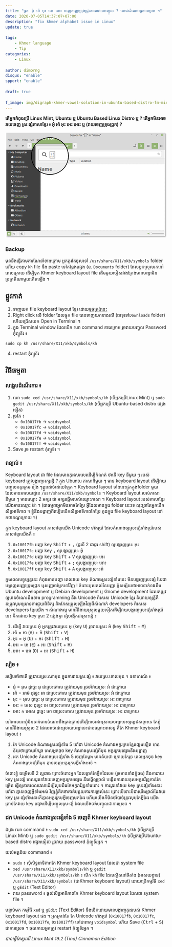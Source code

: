 ```yaml
---
title: "ស្រៈ អុំ​ អាំ​ អុះ​ អេះ​ អោះ ចេញ​សញ្ញា​ទ្រុង​ជ្រូក​ពេល​វាយ​បញ្ចូល ? នេះ​ជា​ដំណោះ​ស្រាយ​មួយ ។"
date: 2020-07-05T14:37:07+07:00
description: "fix khmer alphabet issue in Linux"
update: true

tags:
    - Khmer language
    - Tip
categories: 
    - Linux

author: dimorng
disqus: "enable"
spport: "enable"

draft: true

f_image: img/digraph-khmer-vowel-solution-in-ubuntu-based-distro-fm-min.png
---
```


**តើ​អ្នក​កំពុង​ប្រើ​ Linux Mint, Ubuntu ឬ Ubuntu Based Linux Distro ឬ ? តើ​អ្នក​មិន​អាច​វាយ​ចេញ ស្រៈ​ផ្សំ​ភាសាខ្មែរ ៖ អុំ​ អាំ​ អុះ​ អេះ​ អោះ ឬ (វាយ​ចេញ​ទ្រុង​ជ្រូក) ?**

![khmer-digraph-output](/img/digraph-khmer-vowel-solution-in-ubuntu-based-distro-1-min.png)

### Backup 

មុន​នឹង​ធ្វើ​តាម​ការ​ណែនាំ​ខាង​ក្រោម អ្នក​គួរ​តែ​ចូល​ទៅ `/usr/share/X11/xkb/symbols` folder ហើយ copy `kh` file នឹង paste នៅ​កន្លែង​ផ្សេង​ (ឧ. `Documents` folder) ដែល​អ្នក​ស្រួល​រក​នៅ​ពេល​ក្រោយ ដើម្បី​ទុក​ Khmer keyboard layout file ដើម​មួយ​ ចៀស​វាង​ក្រែង​មាន​បញ្ហា​មិន​ប្រក្រតី​ណា​មួយ​កើត​ឡើង ។

## ផ្លូវកាត់

1. ទាញ​យក​ file keyboard layout ខ្មែរ​ ដោយ​[ចុច​ត្រង់​នេះ](https://drive.google.com/file/d/1dyBzGeySjrcTA4S_Tv6ypU_cSf99U0RC/view?usp=drivesdk) 
2. Right click លើ​ folder ដែល​ផ្ទុក​ file បាន​ទាញ​យក​ខាង​លើ (ជាទូទៅ​ `Downloads` folder) ហើយ​ជ្រើស​យក​ Open in Terminal ។
3. ក្នុង​ Terminal window ដែល​បើក run command ខាងក្រោម​ រួច​វាយ​បញ្ចូល​ Password​ កុំព្យូទ័រ​ ៖
```
sudo cp kh /usr/share/X11/xkb/symbols/kh
```
4. restart កុំព្យូទ័រ

## វិធី​ធម្មតា

### សង្ខេប​ដំណើរការ ៖

1. run `sudo xed /usr/share/X11/xkb/symbols/kh` (បើ​អ្នក​ប្រើ​ Linux Mint) ឬ `sudo gedit /usr/share/X11/xkb/symbols/kh` (បើ​អ្នក​ប្រើ​ Ubuntu-based distro ផ្សេង​ទៀត)
2. រួច​កែ ៖ 
    - `0x10017fb` → `voidsymbol`
    - `0x10017fc` → `voidsymbol`
    - `0x10017fd` → `voidsymbol`
    - `0x10017fe` → `voidsymbol`
    - `0x10017ff` → `voidsymbol`
3. Save រួច​ restart កុំព្យូទ័រ​ ។

### ពន្យល់ ៖

Keyboard layout ជា​ file ដែល​មាន​កូដ​សរសេរ​ដើម្បី​កំណត់​ ថា​តើ​ key នីមួយ ៗ របស់​ keyboard ត្រូវ​បង្ហាញ​អក្សរ​អ្វី ? ក្នុង Ubuntu ភាសា​នីមួយ ៗ មាន​ keyboard layout ដើម្បី​វាយ​បញ្ចូល​អក្ខរក្រម រៀង ៗ​ខ្លួន​ដាច់​ដោយ​ឡែក ។ Keyboard layout ទាំង​នេះ​ផ្ទុក​ក្នុង​ folder មួយ​ ដែល​មាន​អាសយដ្ឋាន  `/usr/share/X11/xkb/symbols` ។ Keyboard layout របស់​ភាសា​នីមួយ ៗ មាន​ឈ្មោះ​ 2 អក្សរ​ ជា​ អក្សរ​ផ្តើម​របស់​ឈ្មោះ​ភាសា ។ Keyboard layout របស់​ភាសាខ្មែរ​យើង​មាន​ឈ្មោះ `kh` ។ (ជា​ធម្មតា​ អ្នក​មិន​អាច​កែ​ប្រែ អ្វី​ដែល​មាន​ក្នុង​ folder នេះ​ទេ លុះត្រាតែ​អ្នក​បើក​សិទ្ធ​អាទិភាព ។ ខ្ញុំ​នឹង​បង្ហាញ​ពី​របៀប​បើក​សិទ្ធ​អាទិភាព​កែប្រែ កូដ​ក្នុង​ file keyboard layout នៅ​កថាខណ្ឌ​ក្រោយ ។)

ក្នុង keyboard layout ភាសាខ្មែរ​យើង​ Unicode ទាំង​ប្រាំ ដែល​តំណាង​ឲ្យ​ស្រះ​ផ្សំ​ទាំង​ប្រាំ​របស់​ភាសាខ្មែរ​យើង​គឺ ៖
1. `0x10017fb` បញ្ជា key <kbd>Shift</kbd> + <kbd>,</kbd> (ជួរ​ទី 2 ជា​ជួរ shift) ឲ្យ​បង្ហាញ​ស្រៈ អុះ
2. `0x10017fc` បញ្ជា key <kbd>,</kbd> ឲ្យ​បង្ហាញ​ស្រៈ អុំ
3. `0x10017fd` បញ្ជា key <kbd>Shift</kbd> + <kbd>V</kbd> ឲ្យ​បង្ហាញ​ស្រៈ អេះ
4. `0x10017fe` បញ្ជា key <kbd>Shift</kbd> + <kbd>;</kbd> ឲ្យ​បង្ហាញ​ស្រៈ អោះ
5. `0x10017ff` បញ្ជា key <kbd>Shift</kbd> + <kbd>A</kbd> ឲ្យ​បង្ហាញ​ស្រៈ អាំ

ក្នុង​ពេល​បច្ចុប្បន្ន​នេះ​ កំពុង​មាន​បញ្ហា​ ពេល​វាយ​ key តំណាង​ស្រះ​ផ្សំ​ទាំង​នេះ មិន​បង្ហាញ​ស្រះ​ផ្សំ បែរ​ជា​បង្ហាញ​សញ្ញា​ទ្រុង​ជ្រូក ឬ​សញ្ញា​ចម្លែក​ទៅ​វិញ ! ចំពោះ​ឫសគល់​នៃ​បញ្ញា ខ្ញុំ​សង្ស័យ​ថា​អាច​ទាក់​ទង​នឹង​ Ubuntu development ឬ​ Debian development ឬ​ Gnome development ដែល​តម្រូវ​ឲ្យ​មាន​ចំណេះ​ដឹង​ខាង​ programming នឹង​ Unicode ពិសេស​ Unicode ខ្មែរ និយាយ​ឲ្យ​ខ្លី​គឺ​តម្រូវ​សូម​ឲ្យ​មាន​ការ​ជួយ​ពិនិត្យ​ និង​កែ​សម្រួល​ឡើង​វិញ​ពី​សំណាក់​ developers ពិសេស​ developers ខ្មែរ​យើង ។ សំណាង​ល្អ មាន​វិធី​ងាយ​ស្រួល​មួយ​ទៀត​ដើម្បី​វាយ​បង្ហាញ​ស្រះ​ផ្សំ​ទាំង​ប្រាំ​នេះ គឺ​ការ​វាយ​ key ស្រះ​ 2 ផ្សេង​គ្នា ផ្សំ​បង្កើត​ជា​ស្រះ​ផ្សំ ៖
1. ដើម្បី វាយ​ស្រះ​ អុំ អ្នក​ត្រូវ​វាយ​ស្រះ អុ (key <kbd>U</kbd>) រួច​វាយ​ស្រះ អំ (key <kbd>Shift</kbd> + <kbd>M</kbd>)
2.  អាំ  = អា (<kbd>A</kbd>) + អំ (<kbd>Shift</kbd> + <kbd>V</kbd>)
3.  អុះ  = អុ (<kbd>U</kbd>) + អះ (<kbd>Shift</kbd> + <kbd>H</kbd>)
4. អេះ = អេ (<kbd>E</kbd>) + អះ (<kbd>Shift</kbd> + <kbd>H</kbd>)
5. អោះ	= អោ (<kbd>O</kbd>) + អះ (<kbd>Shift</kbd> + <kbd>H</kbd>)

### ល្បិច ៖ 

របៀប​ចាំ​ថា​តើ​ ត្រូវ​វាយ​ស្រៈ​ណា​មុន ក្នុង​ការ​វាយ​ស្រៈ​ផ្សំ ៖ វាយ​ស្រៈ​គោល​មុន ។ ឧទាហរណ៍ ៖ 
- អុំ =  អុម ដូច្នេះ អុ ជា​ស្រះ​គោល​ ត្រូវ​វាយ​មុន​ រួច​ចាំ​វាយ​ស្រៈ អំ ជា​ក្រោយ
- អាំ =  អាម់ ដូច្នេះ អា ជា​ស្រះ​គោល​ ត្រូវ​វាយ​មុន​ រួច​ចាំ​វាយ​ស្រៈ អំ ជា​ក្រោយ
- អុះ =  អុស ដូច្នេះ អុ ជា​ស្រះ​គោល​ ត្រូវ​វាយ​មុន​ រួច​ចាំ​វាយ​ស្រៈ អះ​ ជា​ក្រោយ
- អេះ =  អេស ដូច្នេះ អេ ជា​ស្រះ​គោល​ ត្រូវ​វាយ​មុន​ រួច​ចាំ​វាយ​ស្រៈ អះ ជា​ក្រោយ
- អោះ ≈  អោស ដូច្នេះ អោ ជា​ស្រះ​គោល​ ត្រូវ​វាយ​មុន​ រួច​ចាំ​វាយ​ស្រៈ អះ ជា​ក្រោយ

នៅ​ពេល​នេះ​ខ្ញុំ​មិន​ទាន់​មាន​ចំណេះដឹង​គ្រប់​គ្រាន់​ដើម្បី​អាច​ដោះស្រាយ​បញ្ហា​នេះ​ឲ្យ​ល្អ​ឥតខ្ចោះ​ទេ តែ​ខ្ញុំ​មាន​វិធី​ងាយស្រួល​ 2 ដែល​អាច​ដោះស្រាយ​បញ្ហា​នេះ​ជា​បណ្ដោះអាសន្ន គឺ​កែ​ Khmer keyboard layout ៖
1. កែ​ Unicode តំណាង​ស្រះ​ផ្សំ​ទាំង​ 5 ទៅ​ជា​ Unicode តំណាង​អក្ខរក្រម​ខ្មែរ​ផ្សេង​ទៀត មាន​ន័យ​ថា​ក្រោយ​កែ​រួច​ ពេល​អ្នក​ចុច key តំណាង​ស្រះ​ផ្សំ​ពី​មុន អក្ខរក្រម​ផ្សេង​នឹង​បង្ហាញ
2. ដក​ Unicode តំណាង​ស្រះ​ផ្សំ​ទាំង​ 5 ចេញ​តែ​ម្ដង​ មាន​ន័យ​ថា ក្រោយ​កែ​រួច​ ពេល​អ្នក​ចុច key តំណាង​ស្រះ​ផ្សំ​ពី​មុន គ្មាន​ចេញ​អក្ខរក្រម​អ្វី​ទាំងអស់ ។

ចំពោះ​ខ្ញុំ​ ជម្រើស​ទី​ 2 ល្អ​ជាង​ ព្រោះ​ចំពោះ​អ្នក​ ដែល​ធ្លាក់​តែ​ថ្នឹក​ដៃ​សម​ (រួច​មាន​ទាំង​ខ្ញុំ​ផង) នឹង​ការ​វាយ​ key ស្រះ​ផ្សំ ពេល​ដូរ​ទៅ​វាយ​ចេញ​អក្ខរក្រម​ផ្សេង​ នឹង​ធ្វើ​ឲ្យ​ច្រលំ បង្កើន​ការ​វាយ​ខុស​អក្ខរាវិរុទ្ធ​កាន់​តែ​ច្រើន ធ្វើ​ឲ្យ​ខាត​ពេល​វេលា​ដើម្បី​លុប​ នឹង​កែ​អក្ខរាវិរុទ្ធ​ទាំង​នោះ ។ ការ​ដូរ​ទៅ​វាយ​ key ស្រះ​ផ្សំ​ទាំង​នោះ​ទៅ​ជា គ្មាន​ចេញ​អ្វី​ទាំង​អស់​ វិញ​ ខ្ញុំ​គិត​ថា​កាត់​បន្ថយ​ការ​ការ​ច្រលំ​នេះ ព្រោះ​បើ​ទោះ​បី​ជា​យើង​ច្រលំ​ដៃ​វាយ​ key ស្រៈ​ផ្សំ​ទាំង​នោះ​ ក៏​គ្មាន​អក្ខរក្រម​អ្វី​ចេញ​មក​ដែរ ហើយ​យើង​ក៏​មិន​ចាំ​បាច់​ត្រូវ​លុប​កែ​អ្វី​ដែរ យើង​គ្រាន់​តែ​វាយ​ key ផ្សេង​ដើម្បី​បញ្ចូល​ស្រៈ​ផ្សំ ដែល​យើង​ចង់​បញ្ចូល​ជា​ការ​ស្រេច ។

### ដក​ Unicode តំណាង​ស្រះ​ផ្សំ​ទាំង​ 5 ចេញ​ពី Khmer keyboard layout

ដំបូង​ run command ៖ `sudo xed /usr/share/X11/xkb/symbols/kh` (បើ​អ្នក​ប្រើ​ Linux Mint) ឬ `sudo gedit /usr/share/X11/xkb/symbols/kh` (បើ​អ្នក​ប្រើ​ Ubuntu-based distro ផ្សេង​ទៀត) រួច​វាយ​ password កុំព្យូទ័រ​អ្នក ។

យល់​អត្ថន័យ​ command ៖
- `sudo`  ៖ សុំ​សិទ្ធ​អាទិភាព​កែ Khmer keyboard layout ដែល​ជា​ system file
- `xed /usr/share/X11/xkb/symbols/kh` ឬ `gedit /usr/share/X11/xkb/symbols/kh` ៖ បើក​ `kh` file ដែល​ស្ថិត​នៅ​ទីតាំង (អាសយដ្ឋាន) `/usr/share/X11/xkb/symbols` (ជា​ Khmer keyboard layout) ដោយ​ប្រើ​កម្មវិធី​ `xed` ឬ `gEdit` (Text Editor) 
- វាយ password ៖ ផ្តល់​សិទ្ធ​អាទិភាព​កែ Khmer keyboard layout ដែល​ជា​ system file ។
	
បន្ទាប់​មក​ កម្មវិធី `xed` ឬ `gEdit` (Text Editor) នឹង​បើក​ដោយ​មាន​បង្ហាញ​កូដ​របស់ Khmer keyboard layout ផង ។ អ្នក​គ្រាន់​តែ​ កែ​ Unicode ទាំង​ប្រាំ (`0x10017fb`, `0x10017fc`, `0x10017fd`, `0x10017fe`, `0x10017ff`) ទៅ​ជា​ពាក្យ `voidsymbol` ហើយ​ Save (<kbd>Ctrl</kbd> + <kbd>S</kbd>) ជា​ការ​ស្រេច ។ ចុង​កោយ​អ្នក​ត្រូវ​ restart កុំព្យូទ័រ​អ្នក ។

*បាន​ធ្វើ​តែស្ត​លើ​ Linux Mint 19.2 (Tina) Cinnamon Edition*
